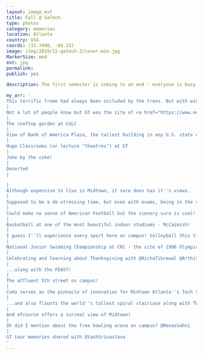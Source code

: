 ```yaml
---
layout: image_ext
title: Fall @ GaTech
type: photos
category: memories
location: Atlanta
country: USA
coordi: (33.7490, -84.15)
image: /img/2019/12-gatech-2/cover-min.jpg
MarkerSize: med
ext: jpg
permalink:
publish: yes

description: The first semester is coming to an end - everyone is busy studying with the campus being deserted. But luckily, I don't have exams this semester - giving me the perfect opportunity to capture pictures of the campus with minimal disturbance by other creatures.

my_arr: '
This terrific frame had always been occluded by the trees. But with winter setting in, it gives one the perfect opportunity to click this! GT was founded in 1885, as a trade school and the school''s site once held fortifications to protect Atlanta during the American Civil War.
|
Not a lot of people know but GT was the site of <a href="https://www.news.gatech.edu/2012/07/24/georgia-tech-selected-location-%E2%80%9C-internship%E2%80%9D" target="_blank">shooting of film "The Internship"</a> and the Clough Undegraduate Learning Commons (CULC) was staged up as Google Plex.
|
The rooftop garden at CULC
|
View of Bank of America Plaza, the tallest building in any U.S. state capital from campus.
|
Huge Classrooms (or lecture "theatres") at GT
|
Joke by the coke!
|
Deserted
|

|
Although expensive to live in Midtown, it sure does has it''s views.
|
Supposed to be a de-stressing time, but even with exams, being in the vicinity of dogs is super stressful for me!
|
Could make no sense of American Football but the scenery sure is cool!
|
Basketball at one of the most beautiful indoor stadiums - McCaimish!
|
I guess I''ll experience every sport here on campus! Volleyball this time
|
National Junior Swimming Championship at CRC - the site of 1996 Olympics.
|
Celebrating and learning about Thanksgiving with @RichaTibrewal @ArthitaGhosh @KathanKashiparekh @ShaliniChaudhuri and our graceful hosts ..
|
...along with the FEAST!
|
The affluent 5th street on campus!
|
Coda serves as the pinnacle of innovation for Midtown Atlanta''s Tech Square...
|
...and also flaunts the world''s tallest spiral staircase along with TWIN elevators - two cars operating independently in one shaft!
|
And ofcourse offers a surreal view of Midtown!
|
Oh did I mention about the free bowling arena on campus? @ManasSahni
|
GT tour memories shared with @YashSrivastava
'
---
```

<!-- http://compressjpeg.com -->
<!-- http://compressimage.toolur.com/ 1024, 400-->
<!-- https://ezgif.com/optimize/ remove second and then lossy 50 -->
